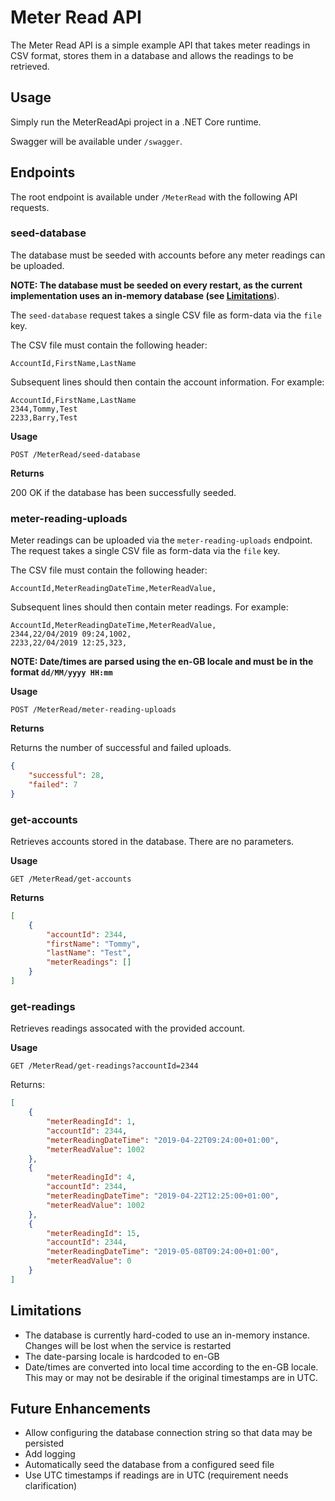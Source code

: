 # Meter Read API
The Meter Read API is a simple example API that takes meter readings in CSV format, stores them in a database and allows the readings to be retrieved.

## Usage
Simply run the MeterReadApi project in a .NET Core runtime.

Swagger will be available under `/swagger`.

## Endpoints
The root endpoint is available under `/MeterRead` with the following API requests.

### seed-database
The database must be seeded with accounts before any meter readings can be uploaded. 

**NOTE: The database must be seeded on every restart, as the current implementation uses an in-memory database (see [Limitations](#limitations)**).

The `seed-database` request takes a single CSV file as form-data via the `file` key.

The CSV file must contain the following header:
```csv
AccountId,FirstName,LastName
```

Subsequent lines should then contain the account information. For example:
```csv
AccountId,FirstName,LastName
2344,Tommy,Test
2233,Barry,Test
```

**Usage**
```
POST /MeterRead/seed-database
```

**Returns**

200 OK if the database has been successfully seeded.

### meter-reading-uploads
Meter readings can be uploaded via the `meter-reading-uploads` endpoint. The request takes a single CSV file as form-data via the `file` key.

The CSV file must contain the following header:
```csv
AccountId,MeterReadingDateTime,MeterReadValue,
```

Subsequent lines should then contain meter readings. For example:
```csv
AccountId,MeterReadingDateTime,MeterReadValue,
2344,22/04/2019 09:24,1002,
2233,22/04/2019 12:25,323,
```

**NOTE: Date/times are parsed using the en-GB locale and must be in the format `dd/MM/yyyy HH:mm`**

**Usage**
```
POST /MeterRead/meter-reading-uploads
```

**Returns**

Returns the number of successful and failed uploads.
```json
{
    "successful": 28,
    "failed": 7
}
```

### get-accounts
Retrieves accounts stored in the database. There are no parameters.

**Usage**
```
GET /MeterRead/get-accounts
```

**Returns**
```json
[
    {
        "accountId": 2344,
        "firstName": "Tommy",
        "lastName": "Test",
        "meterReadings": []
    }
]
```

###  get-readings
Retrieves readings assocated with the provided account.

**Usage**
```
GET /MeterRead/get-readings?accountId=2344
```

Returns:
```json
[
    {
        "meterReadingId": 1,
        "accountId": 2344,
        "meterReadingDateTime": "2019-04-22T09:24:00+01:00",
        "meterReadValue": 1002
    },
    {
        "meterReadingId": 4,
        "accountId": 2344,
        "meterReadingDateTime": "2019-04-22T12:25:00+01:00",
        "meterReadValue": 1002
    },
    {
        "meterReadingId": 15,
        "accountId": 2344,
        "meterReadingDateTime": "2019-05-08T09:24:00+01:00",
        "meterReadValue": 0
    }
]
```

## Limitations
- The database is currently hard-coded to use an in-memory instance. Changes will be lost when the service is restarted
- The date-parsing locale is hardcoded to en-GB
- Date/times are converted into local time according to the en-GB locale. This may or may not be desirable if the original timestamps are in UTC.

## Future Enhancements
- Allow configuring the database connection string so that data may be persisted
- Add logging
- Automatically seed the database from a configured seed file
- Use UTC timestamps if readings are in UTC (requirement needs clarification)
